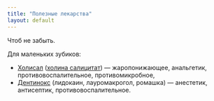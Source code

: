 ```yaml
---
title: "Полезные лекарства"
layout: default
---
```

Чтоб не забыть.

Для маленьких зубиков:

  - [Холисал](http://www.webapteka.ru/drugbase/name14000.html) ([холина салицитат](http://www.webapteka.ru/drugbase/search.php?filt_innid=1852)) — жаропонижающее, анальгетик, противовоспалительное, противомикробное,
  - [Дентинокс](http://www.webapteka.ru/drugbase/name1910.html) (лидокаин, лауромакрогол, ромашка) — анестетик, антисептик, противовоспалительное.

